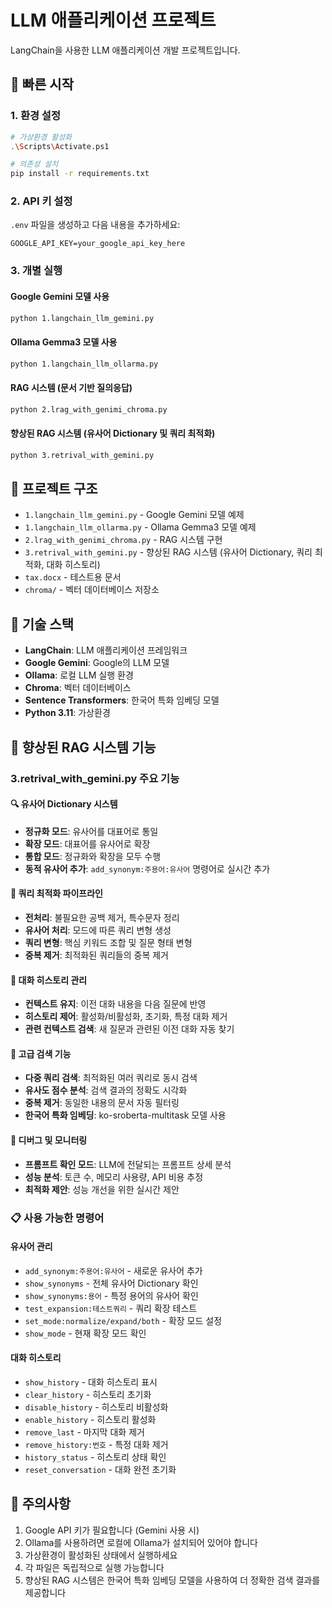 # LLM 애플리케이션 프로젝트

LangChain을 사용한 LLM 애플리케이션 개발 프로젝트입니다.

## 🚀 빠른 시작

### 1. 환경 설정

```bash
# 가상환경 활성화
.\Scripts\Activate.ps1

# 의존성 설치
pip install -r requirements.txt
```

### 2. API 키 설정

`.env` 파일을 생성하고 다음 내용을 추가하세요:

```
GOOGLE_API_KEY=your_google_api_key_here
```

### 3. 개별 실행

#### Google Gemini 모델 사용

```bash
python 1.langchain_llm_gemini.py
```

#### Ollama Gemma3 모델 사용

```bash
python 1.langchain_llm_ollarma.py
```

#### RAG 시스템 (문서 기반 질의응답)

```bash
python 2.lrag_with_genimi_chroma.py
```

#### 향상된 RAG 시스템 (유사어 Dictionary 및 쿼리 최적화)

```bash
python 3.retrival_with_gemini.py
```

## 📁 프로젝트 구조

- `1.langchain_llm_gemini.py` - Google Gemini 모델 예제
- `1.langchain_llm_ollarma.py` - Ollama Gemma3 모델 예제
- `2.lrag_with_genimi_chroma.py` - RAG 시스템 구현
- `3.retrival_with_gemini.py` - 향상된 RAG 시스템 (유사어 Dictionary, 쿼리 최적화, 대화 히스토리)
- `tax.docx` - 테스트용 문서
- `chroma/` - 벡터 데이터베이스 저장소

## 🔧 기술 스택

- **LangChain**: LLM 애플리케이션 프레임워크
- **Google Gemini**: Google의 LLM 모델
- **Ollama**: 로컬 LLM 실행 환경
- **Chroma**: 벡터 데이터베이스
- **Sentence Transformers**: 한국어 특화 임베딩 모델
- **Python 3.11**: 가상환경

## 🚀 향상된 RAG 시스템 기능

### 3.retrival_with_gemini.py 주요 기능

#### 🔍 유사어 Dictionary 시스템

- **정규화 모드**: 유사어를 대표어로 통일
- **확장 모드**: 대표어를 유사어로 확장
- **통합 모드**: 정규화와 확장을 모두 수행
- **동적 유사어 추가**: `add_synonym:주용어:유사어` 명령어로 실시간 추가

#### 🧠 쿼리 최적화 파이프라인

- **전처리**: 불필요한 공백 제거, 특수문자 정리
- **유사어 처리**: 모드에 따른 쿼리 변형 생성
- **쿼리 변형**: 핵심 키워드 조합 및 질문 형태 변형
- **중복 제거**: 최적화된 쿼리들의 중복 제거

#### 💬 대화 히스토리 관리

- **컨텍스트 유지**: 이전 대화 내용을 다음 질문에 반영
- **히스토리 제어**: 활성화/비활성화, 초기화, 특정 대화 제거
- **관련 컨텍스트 검색**: 새 질문과 관련된 이전 대화 자동 찾기

#### 🎯 고급 검색 기능

- **다중 쿼리 검색**: 최적화된 여러 쿼리로 동시 검색
- **유사도 점수 분석**: 검색 결과의 정확도 시각화
- **중복 제거**: 동일한 내용의 문서 자동 필터링
- **한국어 특화 임베딩**: ko-sroberta-multitask 모델 사용

#### 🔧 디버그 및 모니터링

- **프롬프트 확인 모드**: LLM에 전달되는 프롬프트 상세 분석
- **성능 분석**: 토큰 수, 메모리 사용량, API 비용 추정
- **최적화 제안**: 성능 개선을 위한 실시간 제안

### 📋 사용 가능한 명령어

#### 유사어 관리

- `add_synonym:주용어:유사어` - 새로운 유사어 추가
- `show_synonyms` - 전체 유사어 Dictionary 확인
- `show_synonyms:용어` - 특정 용어의 유사어 확인
- `test_expansion:테스트쿼리` - 쿼리 확장 테스트
- `set_mode:normalize/expand/both` - 확장 모드 설정
- `show_mode` - 현재 확장 모드 확인

#### 대화 히스토리

- `show_history` - 대화 히스토리 표시
- `clear_history` - 히스토리 초기화
- `disable_history` - 히스토리 비활성화
- `enable_history` - 히스토리 활성화
- `remove_last` - 마지막 대화 제거
- `remove_history:번호` - 특정 대화 제거
- `history_status` - 히스토리 상태 확인
- `reset_conversation` - 대화 완전 초기화

## 📝 주의사항

1. Google API 키가 필요합니다 (Gemini 사용 시)
2. Ollama를 사용하려면 로컬에 Ollama가 설치되어 있어야 합니다
3. 가상환경이 활성화된 상태에서 실행하세요
4. 각 파일은 독립적으로 실행 가능합니다
5. 향상된 RAG 시스템은 한국어 특화 임베딩 모델을 사용하여 더 정확한 검색 결과를 제공합니다
